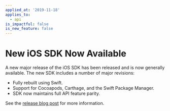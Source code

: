 ```yaml
---
applied_at: '2019-11-18'
applies_to:
  - api
is_impactful: false
is_new_feature: false
---
```


# New iOS SDK Now Available

A new major release of the iOS SDK has been released and is now generally
available. The new SDK includes a number of major revisions:

* Fully rebuilt using Swift.
* Support for Cocoapods, Carthage, and the Swift Package Manager.
* SDK now maintains full API feature parity.

See the [release blog post][ios-sdk-release-blog] for more information.

[ios-sdk-release-blog]: https://medium.com/box-developer-blog/the-new-box-ios-sdk-now-available-baf624b289b4

